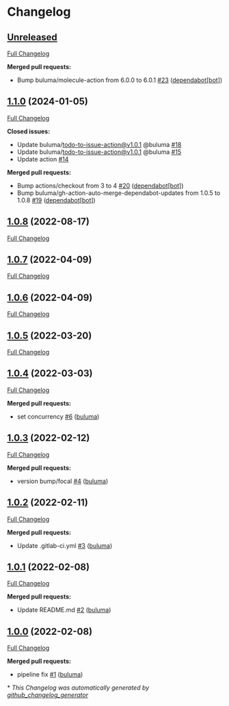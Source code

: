 # Changelog

## [Unreleased](https://github.com/buluma/ansible-role-ntp/tree/HEAD)

[Full Changelog](https://github.com/buluma/ansible-role-ntp/compare/1.1.0...HEAD)

**Merged pull requests:**

- Bump buluma/molecule-action from 6.0.0 to 6.0.1 [\#23](https://github.com/buluma/ansible-role-ntp/pull/23) ([dependabot[bot]](https://github.com/apps/dependabot))

## [1.1.0](https://github.com/buluma/ansible-role-ntp/tree/1.1.0) (2024-01-05)

[Full Changelog](https://github.com/buluma/ansible-role-ntp/compare/1.0.8...1.1.0)

**Closed issues:**

- Update buluma/todo-to-issue-action@v1.0.1 @buluma [\#18](https://github.com/buluma/ansible-role-ntp/issues/18)
- Update buluma/todo-to-issue-action@v1.0.1 @buluma [\#15](https://github.com/buluma/ansible-role-ntp/issues/15)
- Update action [\#14](https://github.com/buluma/ansible-role-ntp/issues/14)

**Merged pull requests:**

- Bump actions/checkout from 3 to 4 [\#20](https://github.com/buluma/ansible-role-ntp/pull/20) ([dependabot[bot]](https://github.com/apps/dependabot))
- Bump buluma/gh-action-auto-merge-dependabot-updates from 1.0.5 to 1.0.8 [\#19](https://github.com/buluma/ansible-role-ntp/pull/19) ([dependabot[bot]](https://github.com/apps/dependabot))

## [1.0.8](https://github.com/buluma/ansible-role-ntp/tree/1.0.8) (2022-08-17)

[Full Changelog](https://github.com/buluma/ansible-role-ntp/compare/1.0.7...1.0.8)

## [1.0.7](https://github.com/buluma/ansible-role-ntp/tree/1.0.7) (2022-04-09)

[Full Changelog](https://github.com/buluma/ansible-role-ntp/compare/1.0.6...1.0.7)

## [1.0.6](https://github.com/buluma/ansible-role-ntp/tree/1.0.6) (2022-04-09)

[Full Changelog](https://github.com/buluma/ansible-role-ntp/compare/1.0.5...1.0.6)

## [1.0.5](https://github.com/buluma/ansible-role-ntp/tree/1.0.5) (2022-03-20)

[Full Changelog](https://github.com/buluma/ansible-role-ntp/compare/1.0.4...1.0.5)

## [1.0.4](https://github.com/buluma/ansible-role-ntp/tree/1.0.4) (2022-03-03)

[Full Changelog](https://github.com/buluma/ansible-role-ntp/compare/1.0.3...1.0.4)

**Merged pull requests:**

- set concurrency [\#6](https://github.com/buluma/ansible-role-ntp/pull/6) ([buluma](https://github.com/buluma))

## [1.0.3](https://github.com/buluma/ansible-role-ntp/tree/1.0.3) (2022-02-12)

[Full Changelog](https://github.com/buluma/ansible-role-ntp/compare/1.0.2...1.0.3)

**Merged pull requests:**

- version bump/focal [\#4](https://github.com/buluma/ansible-role-ntp/pull/4) ([buluma](https://github.com/buluma))

## [1.0.2](https://github.com/buluma/ansible-role-ntp/tree/1.0.2) (2022-02-11)

[Full Changelog](https://github.com/buluma/ansible-role-ntp/compare/1.0.1...1.0.2)

**Merged pull requests:**

- Update .gitlab-ci.yml [\#3](https://github.com/buluma/ansible-role-ntp/pull/3) ([buluma](https://github.com/buluma))

## [1.0.1](https://github.com/buluma/ansible-role-ntp/tree/1.0.1) (2022-02-08)

[Full Changelog](https://github.com/buluma/ansible-role-ntp/compare/1.0.0...1.0.1)

**Merged pull requests:**

- Update README.md [\#2](https://github.com/buluma/ansible-role-ntp/pull/2) ([buluma](https://github.com/buluma))

## [1.0.0](https://github.com/buluma/ansible-role-ntp/tree/1.0.0) (2022-02-08)

[Full Changelog](https://github.com/buluma/ansible-role-ntp/compare/4e13bc1c4b63805c622aee99b647028b5a73a156...1.0.0)

**Merged pull requests:**

- pipeline fix [\#1](https://github.com/buluma/ansible-role-ntp/pull/1) ([buluma](https://github.com/buluma))



\* *This Changelog was automatically generated by [github_changelog_generator](https://github.com/github-changelog-generator/github-changelog-generator)*
